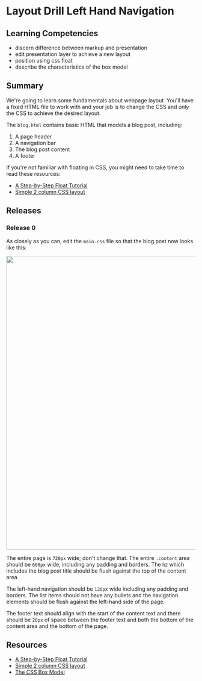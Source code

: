 # Layout Drill Left Hand Navigation

## Learning Competencies
- discern difference between markup and presentation
- edit presentation layer to achieve a new layout
- position using css float
- describe the characteristics of the box model

## Summary
We're going to learn some fundamentals about webpage layout. You'll have a
fixed HTML file to work with and your job is to change the CSS and *only* the
CSS to achieve the desired layout.

The `blog.html` contains basic HTML that models a blog post, including:

1. A page header
2. A navigation bar
3. The blog post content
4. A footer

If you're not familiar with floating in CSS, you might need to take time to read these resources:

- [A Step-by-Step Float Tutorial][]
- [Simple 2 column CSS layout][]

## Releases

### Release 0
As closely as you can, edit the `main.css` file so that the blog post now looks like this:

<a href="http://f.cl.ly/items/3j0W3Q0M0O2X2N160j13/Screen%20Shot%202013-02-16%20at%207.12.18%20PM.png" target="_blank"><img src="http://f.cl.ly/items/3j0W3Q0M0O2X2N160j13/Screen%20Shot%202013-02-16%20at%207.12.18%20PM.png" width="780"></a>

The entire page is `720px` wide; don't change that. The entire `.content` area should be `600px` wide, including any padding and borders. The `h2` which includes the blog post title should be flush against the top of the content
area.

The left-hand navigation should be `120px` wide including any padding and borders. The list items should not have any bullets and the navigation elements should be flush against the left-hand side of the page.

The footer text should align with the start of the content text and there should be `20px` of space between the footer text and both the bottom of the content area and the bottom of the page.

## Resources

* [A Step-by-Step Float Tutorial][]
* [Simple 2 column CSS layout][]
* [The CSS Box Model][]

[A Step-by-Step Float Tutorial]: http://css.maxdesign.com.au/floatutorial/.
[Simple 2 column CSS layout]: http://www.456bereastreet.com/lab/developing_with_web_standards/csslayout/2-col/
[The CSS Box Model]: http://css-tricks.com/the-css-box-model/
